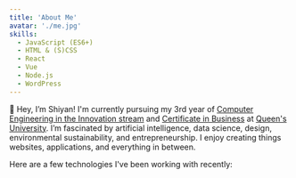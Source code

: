 ```yaml
---
title: 'About Me'
avatar: './me.jpg'
skills:
  - JavaScript (ES6+)
  - HTML & (S)CSS
  - React
  - Vue
  - Node.js
  - WordPress
---
```


👋
Hey, I’m Shiyan! I'm currently pursuing my 3rd year of [Computer Engineering in the Innovation stream](https://www.ece.queensu.ca/undergraduate/ECEi.html)  and [Certificate in Business](https://smith.queensu.ca/academic_programs/certificate-in-business/index.php) at [Queen's University](https://www.queensu.ca/). I’m fascinated by artificial intelligence, data science, design, environmental sustainability, and entrepreneurship. I enjoy creating things websites, applications, and everything in between.

Here are a few technologies I've been working with recently:
